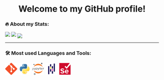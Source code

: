 <h1 align="center">Welcome to my GitHub profile!</a> </h1>

<!--
**HEKOCMOC/HEKOCMOC** is a ✨ _special_ ✨ repository because its `README.md` (this file) appears on your GitHub profile.

Here are some ideas to get you started:

- 🔭 I’m currently working on ...
- 🌱 I’m currently learning ...
- 👯 I’m looking to collaborate on ...
- 🤔 I’m looking for help with ...
- 💬 Ask me about ...
- 📫 How to reach me: ...
- 😄 Pronouns: ...
- ⚡ Fun fact: ...
-->

### :fire: About my Stats:

<p>
    <img src="http://github-readme-streak-stats.herokuapp.com?user=HEKOCMOC&theme=great-gatsby&date_format=M%20j%5B%2C%20Y%5D">
    <img src="https://github-readme-stats.vercel.app/api?username=HEKOCMOC&show_icons=true&theme=great-gatsby&hide_rank=False&custom_title=Stats">
    <img align="center" src="https://github-readme-stats.vercel.app/api/top-langs/?username=HEKOCMOC&layout=compact&theme=great-gatsby">
</p>

----

### :hammer_and_wrench: Most used Languages and Tools:
<div>
  <img src="https://github.com/devicons/devicon/blob/master/icons/git/git-original.svg" title="Git" **alt="Git" width="40" height="40"/>
  <img src="https://github.com/devicons/devicon/blob/master/icons/python/python-original.svg" title="Python" **alt="Python" width="40" height="40"/>
  <img src="https://github.com/devicons/devicon/blob/master/icons/jupyter/jupyter-original-wordmark.svg" title="Jupyter" **alt="Jupyter" width="40" height="40"/>
  <img src="https://github.com/devicons/devicon/blob/master/icons/pandas/pandas-original.svg" title="Pandas" **alt="Pandas" width="40" height="40"/>
  <img src="https://github.com/devicons/devicon/blob/master/icons/selenium/selenium-original.svg" title="Selenium" **alt="Selenium" width="40" height="40"/>
</div>
